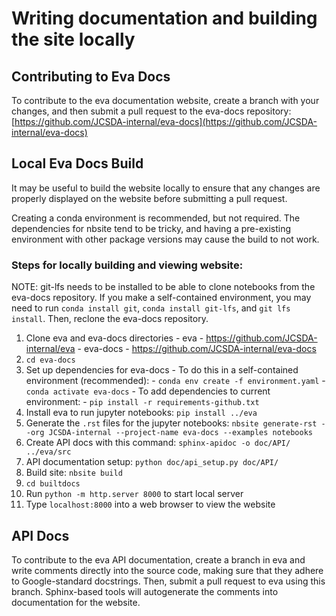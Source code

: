 # Writing documentation and building the site locally



## Contributing to Eva Docs

To contribute to the eva documentation website, create a branch with your changes, and then submit a pull request to the eva-docs repository: [https://github.com/JCSDA-internal/eva-docs](https://github.com/JCSDA-internal/eva-docs)


## Local Eva Docs Build

It may be useful to build the website locally to ensure that any changes are properly displayed on the website before submitting a pull request.

Creating a conda environment is recommended, but not required. The dependencies for nbsite tend to be tricky, and having a pre-existing environment with other package versions may cause the build to not work.

### Steps for locally building and viewing website:

NOTE: git-lfs needs to be installed to be able to clone notebooks from the eva-docs repository. If you make a self-contained environment, you may need to run `conda install git`, `conda install git-lfs`, and `git lfs install`. Then, reclone the eva-docs repository.

1. Clone eva and eva-docs directories
        - eva - https://github.com/JCSDA-internal/eva
        - eva-docs - https://github.com/JCSDA-internal/eva-docs
2. `cd eva-docs`
3. Set up dependencies for eva-docs
        - To do this in a self-contained environment (recommended):
                - `conda env create -f environment.yaml`
                - `conda activate eva-docs`
        - To add dependencies to current environment:
                - `pip install -r requirements-github.txt`
6. Install eva to run jupyter notebooks: `pip install ../eva`
7. Generate the `.rst` files for the jupyter notebooks: `nbsite generate-rst --org JCSDA-internal --project-name eva-docs --examples notebooks`
8. Create API docs with this command: `sphinx-apidoc -o doc/API/ ../eva/src`
9. API documentation setup: `python doc/api_setup.py doc/API/`
10. Build site: `nbsite build`
11. `cd builtdocs`
12. Run `python -m http.server 8000` to start local server
13. Type `localhost:8000` into a web browser to view the website



## API Docs

To contribute to the eva API documentation, create a branch in eva and write comments directly into the source code, making sure that they adhere to Google-standard docstrings. Then, submit a pull request to eva using this branch. Sphinx-based tools will autogenerate the comments into documentation for the website.
